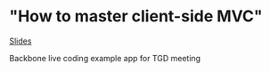 "How to master client-side MVC"
====================

[Slides](http://fragphace.github.io/talk-how-to-master-client-side-mvc/)

Backbone live coding example app for TGD meeting
